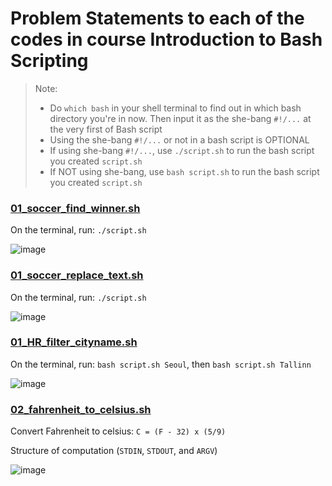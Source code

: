 # Problem Statements to each of the codes in course Introduction to Bash Scripting

> Note:
> * Do `which bash` in your shell terminal to find out in which bash directory you're in now. Then input it as the she-bang `#!/...` at the very first of Bash script  
> * Using the she-bang `#!/...` or not in a bash script is OPTIONAL
> * If using she-bang `#!/...`, use `./script.sh` to run the bash script you created `script.sh`
> * If NOT using she-bang, use `bash script.sh` to run the bash script you created `script.sh`

### [01_soccer_find_winner.sh]()

On the terminal, run: `./script.sh`

![image](https://user-images.githubusercontent.com/51282928/82155925-6384e880-98a2-11ea-8854-2b08663f332d.png)

### [01_soccer_replace_text.sh]()

On the terminal, run: `./script.sh`

![image](https://user-images.githubusercontent.com/51282928/82156098-60d6c300-98a3-11ea-9d80-d8d752d4c6cf.png)

### [01_HR_filter_cityname.sh]()

On the terminal, run: `bash script.sh Seoul`, then `bash script.sh Tallinn`

![image](https://user-images.githubusercontent.com/51282928/82156739-3850c800-98a7-11ea-855b-d39787ca931a.png)

### [02_fahrenheit_to_celsius.sh]()

Convert Fahrenheit to celsius: `C = (F - 32) x (5/9)`

Structure of computation (`STDIN`, `STDOUT`, and `ARGV`)

![image](https://user-images.githubusercontent.com/51282928/82185751-ec883800-9913-11ea-8d3e-a6a15fa44f8c.png)
